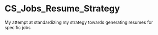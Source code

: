 # CS_Jobs_Resume_Strategy
My attempt at standardizing my strategy towards generating resumes for specific jobs
